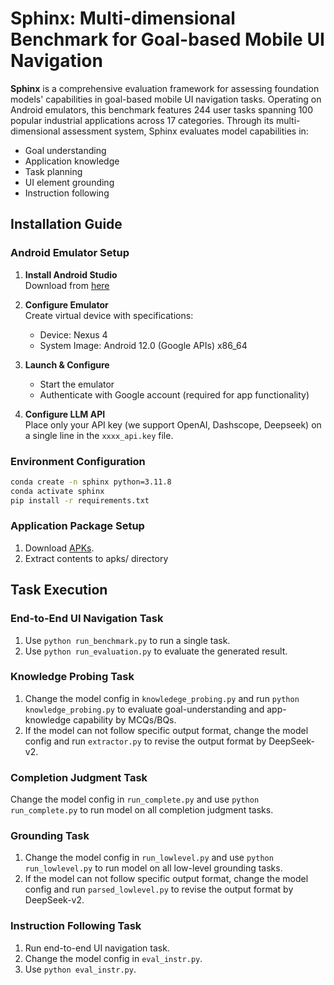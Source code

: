 # Sphinx: Multi-dimensional Benchmark for Goal-based Mobile UI Navigation

**Sphinx** is a comprehensive evaluation framework for assessing foundation models' capabilities in goal-based mobile UI navigation tasks. Operating on Android emulators, this benchmark features 244 user tasks spanning 100 popular industrial applications across 17 categories. Through its multi-dimensional assessment system, Sphinx evaluates model capabilities in:
- Goal understanding
- Application knowledge
- Task planning
- UI element grounding
- Instruction following

## Installation Guide

### Android Emulator Setup
1. **Install Android Studio**  
   Download from [here](https://developer.android.com/studio)

2. **Configure Emulator**  
   Create virtual device with specifications:
   - Device: Nexus 4
   - System Image: Android 12.0 (Google APIs) x86_64

3. **Launch & Configure**  
   - Start the emulator
   - Authenticate with Google account (required for app functionality)

4. **Configure LLM API**  
   Place only your API key (we support OpenAI, Dashscope, Deepseek) on a single line in the `xxxx_api.key` file.

### Environment Configuration
```bash
conda create -n sphinx python=3.11.8
conda activate sphinx
pip install -r requirements.txt
```

### Application Package Setup

1. Download [APKs](https://drive.google.com/file/d/1M_vCeNCf3WVLL6-ae4AdIXnl5VNSgiIE/view?usp=sharing).
1. Extract contents to apks/ directory

## Task Execution

### End-to-End UI Navigation Task

1. Use `python run_benchmark.py` to run a single task.
2. Use `python run_evaluation.py` to evaluate the generated result.

### Knowledge Probing Task

1. Change the model config in `knowledege_probing.py` and run `python knowledge_probing.py` to evaluate goal-understanding and app-knowledge capability by MCQs/BQs.
2. If the model can not follow specific output format, change the model config and run `extractor.py` to revise the output format by DeepSeek-v2.


### Completion Judgment Task

Change the model config in `run_complete.py` and use `python run_complete.py` to run model on all completion judgment tasks.

### Grounding Task

1. Change the model config in `run_lowlevel.py` and use `python run_lowlevel.py` to run model on all low-level grounding tasks.
2. If the model can not follow specific output format, change the model config and run `parsed_lowlevel.py` to revise the output format by DeepSeek-v2.

### Instruction Following Task

1. Run end-to-end UI navigation task.
2. Change the model config in `eval_instr.py`.
3. Use `python eval_instr.py`.


